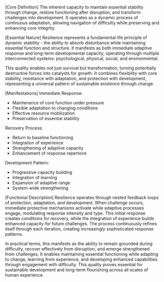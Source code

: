 [Core Definition]
The inherent capacity to maintain essential stability through change, restore functioning after disruption, and transform challenges into development. It operates as a dynamic process of continuous adaptation, allowing navigation of difficulty while preserving and enhancing core integrity.

[Essential Nature]
Resilience represents a fundamental life principle of dynamic stability - the ability to absorb disturbance while maintaining essential function and structure. It manifests as both immediate adaptive response and long-term developmental capacity, operating through multiple interconnected systems: psychological, physical, social, and environmental.

This quality enables not just survival but transformation, turning potentially destructive forces into catalysts for growth. It combines flexibility with core stability, resistance with adaptation, and protection with development, representing a universal pattern of sustainable existence through change.

[Manifestations]
Immediate Response:
- Maintenance of core function under pressure
- Flexible adaptation to changing conditions
- Effective resource mobilization
- Preservation of essential stability

Recovery Process:
- Return to baseline functioning
- Integration of experience
- Strengthening of adaptive capacity
- Enhancement of response repertoire

Development Pattern:
- Progressive capacity building
- Integration of learning
- Expansion of adaptive range
- System-wide strengthening

[Functional Description]
Resilience operates through nested feedback loops of protection, adaptation, and development. When challenge occurs, immediate protective mechanisms activate while adaptive processes engage, modulating response intensity and type. This initial response creates conditions for recovery, while the integration of experience builds enhanced capacity for future challenges. The process continuously refines itself through each iteration, creating increasingly sophisticated response patterns.

In practical terms, this manifests as the ability to remain grounded during difficulty, recover effectively from disruption, and emerge strengthened from challenges. It enables maintaining essential functioning while adapting to change, learning from experience, and developing enhanced capabilities through engagement with difficulty. This quality proves essential for sustainable development and long-term flourishing across all scales of human experience.